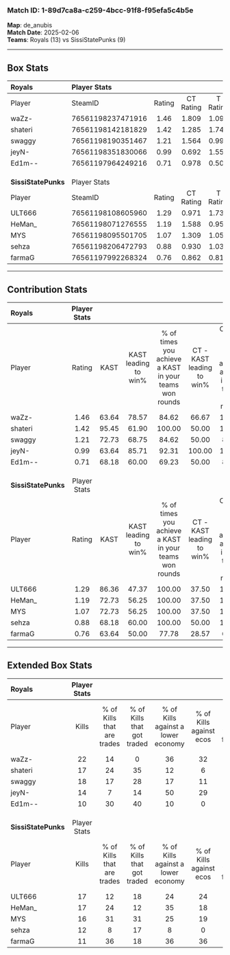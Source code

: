 ### Match ID: 1-89d7ca8a-c259-4bcc-91f8-f95efa5c4b5e  
**Map**: de_anubis  
**Match Date**: 2025-02-06  
**Teams**: Royals (13) vs SissiStatePunks (9)  

---  

## Box Stats  

| **Royals**          | Player Stats      |        |           |          |       |       |       |         |        |      |     |
| :- | :- | :-: | :-: | :-: | :-: | :-: | :-: | :-: | :-: | :-: | :-: |
| Player              | SteamID           | Rating | CT Rating | T Rating | KAST  |  ADR  | Kills | Assists | Deaths | K/D  | HS% |
| waZz-               | 76561198237471916 |  1.46  |   1.809   |  1.098   | 63.64 | 106.0 |  22   |    5    |   12   | 1.83 | 54  |
| shateri             | 76561198142181829 |  1.42  |   1.285   |  1.747   | 95.45 | 83.9  |  17   |    9    |   13   | 1.31 | 47  |
| swaggy              | 76561198190351467 |  1.21  |   1.564   |  0.999   | 72.73 | 80.0  |  18   |    4    |   15   | 1.20 | 38  |
| jeyN-               | 76561198351830066 |  0.99  |   0.692   |  1.554   | 63.64 | 75.5  |  14   |    7    |   15   | 0.93 | 42  |
| Ed1m--              | 76561197964249216 |  0.71  |   0.978   |  0.502   | 68.18 | 51.8  |  10   |    7    |   18   | 0.56 | 50  |
|                     |                   |        |           |          |       |       |       |         |        |      |     |
|                     |                   |        |           |          |       |       |       |         |        |      |     |
|                     |                   |        |           |          |       |       |       |         |        |      |     |
| **SissiStatePunks** | Player Stats      |        |           |          |       |       |       |         |        |      |     |
| Player              | SteamID           | Rating | CT Rating | T Rating | KAST  |  ADR  | Kills | Assists | Deaths | K/D  | HS% |
| ULT666              | 76561198108605960 |  1.29  |   0.971   |  1.731   | 86.36 | 80.1  |  17   |    8    |   15   | 1.13 | 47  |
| HeMan_              | 76561198071276555 |  1.19  |   1.588   |  0.955   | 72.73 | 87.6  |  17   |    9    |   16   | 1.06 | 41  |
| MYS                 | 76561198095501705 |  1.07  |   1.309   |  1.054   | 72.73 | 80.5  |  16   |    6    |   18   | 0.89 | 62  |
| sehza               | 76561198206472793 |  0.88  |   0.930   |  1.035   | 68.18 | 66.2  |  12   |    6    |   16   | 0.75 | 41  |
| farmaG              | 76561197992268324 |  0.76  |   0.862   |  0.810   | 63.64 | 53.7  |  11   |    4    |   16   | 0.69 | 27  |
---  

## Contribution Stats  

| **Royals**          | Player Stats |       |                      |                                                        |                           |                                                             |                          |                                                            |
| :- | :-: | :-: | :-: | :-: | :-: | :-: | :-: | :-: |
| Player              |    Rating    | KAST  | KAST leading to win% | % of times you achieve a KAST in your teams won rounds | CT - KAST leading to win% | CT - % of times you achieve a KAST in your teams won rounds | T - KAST leading to win% | T - % of times you achieve a KAST in your teams won rounds |
| waZz-               |     1.46     | 63.64 |        78.57         |                         84.62                          |           66.67           |                           100.00                            |          100.00          |                           71.43                            |
| shateri             |     1.42     | 95.45 |        61.90         |                         100.00                         |           50.00           |                           100.00                            |          77.78           |                           100.00                           |
| swaggy              |     1.21     | 72.73 |        68.75         |                         84.62                          |           50.00           |                            83.33                            |          100.00          |                           85.71                            |
| jeyN-               |     0.99     | 63.64 |        85.71         |                         92.31                          |          100.00           |                           100.00                            |          75.00           |                           85.71                            |
| Ed1m--              |     0.71     | 68.18 |        60.00         |                         69.23                          |           50.00           |                            83.33                            |          80.00           |                           57.14                            |
|                     |              |       |                      |                                                        |                           |                                                             |                          |                                                            |
|                     |              |       |                      |                                                        |                           |                                                             |                          |                                                            |
|                     |              |       |                      |                                                        |                           |                                                             |                          |                                                            |
| **SissiStatePunks** | Player Stats |       |                      |                                                        |                           |                                                             |                          |                                                            |
| Player              |    Rating    | KAST  | KAST leading to win% | % of times you achieve a KAST in your teams won rounds | CT - KAST leading to win% | CT - % of times you achieve a KAST in your teams won rounds | T - KAST leading to win% | T - % of times you achieve a KAST in your teams won rounds |
| ULT666              |     1.29     | 86.36 |        47.37         |                         100.00                         |           37.50           |                           100.00                            |          54.55           |                           100.00                           |
| HeMan_              |     1.19     | 72.73 |        56.25         |                         100.00                         |           37.50           |                           100.00                            |          75.00           |                           100.00                           |
| MYS                 |     1.07     | 72.73 |        56.25         |                         100.00                         |           37.50           |                           100.00                            |          75.00           |                           100.00                           |
| sehza               |     0.88     | 68.18 |        60.00         |                         100.00                         |           50.00           |                           100.00                            |          66.67           |                           100.00                           |
| farmaG              |     0.76     | 63.64 |        50.00         |                         77.78                          |           28.57           |                            66.67                            |          71.43           |                           83.33                            |
---  

## Extended Box Stats  

| **Royals**          | Player Stats |                            |                            |                                    |                         |                              |                                 |        |                             |                                     |                          |                               |                            |
| :- | :-: | :-: | :-: | :-: | :-: | :-: | :-: | :-: | :-: | :-: | :-: | :-: | :-: |
| Player              |    Kills     | % of Kills that are trades | % of Kills that got traded | % of Kills against a lower economy | % of Kills against ecos | % of Kills that are flawless | % of Kills that are close duels | Deaths | % of Deaths that get traded | % of Deaths against a lower economy | % of Deaths against ecos | % of Deaths that are flawless | % of Deaths that are close |
| waZz-               |      22      |             14             |             0              |                 36                 |           32            |              68              |                9                |   12   |              8              |                  8                  |            0             |              75               |             8              |
| shateri             |      17      |             24             |             35             |                 12                 |            6            |              35              |               12                |   13   |             23              |                  8                  |            0             |              62               |             15             |
| swaggy              |      18      |             17             |             28             |                 17                 |           11            |              50              |                6                |   15   |             27              |                 20                  |            13            |              60               |             13             |
| jeyN-               |      14      |             7              |             14             |                 50                 |           29            |              50              |                0                |   15   |             27              |                  7                  |            0             |              67               |             7              |
| Ed1m--              |      10      |             30             |             40             |                 10                 |            0            |              60              |                0                |   18   |             11              |                 17                  |            6             |              61               |             6              |
|                     |              |                            |                            |                                    |                         |                              |                                 |        |                             |                                     |                          |                               |                            |
|                     |              |                            |                            |                                    |                         |                              |                                 |        |                             |                                     |                          |                               |                            |
|                     |              |                            |                            |                                    |                         |                              |                                 |        |                             |                                     |                          |                               |                            |
| **SissiStatePunks** | Player Stats |                            |                            |                                    |                         |                              |                                 |        |                             |                                     |                          |                               |                            |
| Player              |    Kills     | % of Kills that are trades | % of Kills that got traded | % of Kills against a lower economy | % of Kills against ecos | % of Kills that are flawless | % of Kills that are close duels | Deaths | % of Deaths that get traded | % of Deaths against a lower economy | % of Deaths against ecos | % of Deaths that are flawless | % of Deaths that are close |
| ULT666              |      17      |             12             |             18             |                 24                 |           24            |              71              |                6                |   15   |             27              |                 13                  |            7             |              33               |             0              |
| HeMan_              |      17      |             24             |             12             |                 35                 |           18            |              65              |                6                |   16   |             13              |                  6                  |            0             |              44               |             6              |
| MYS                 |      16      |             31             |             31             |                 25                 |           19            |              50              |               13                |   18   |             22              |                  6                  |            6             |              50               |             11             |
| sehza               |      12      |             8              |             17             |                 8                  |            0            |              75              |                8                |   16   |             25              |                 13                  |            6             |              69               |             6              |
| farmaG              |      11      |             36             |             18             |                 36                 |           36            |              64              |               18                |   16   |             19              |                  6                  |            0             |              69               |             6              |
